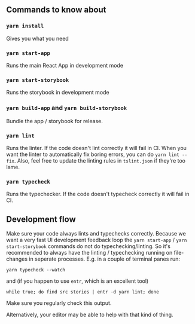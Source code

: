 ## Commands to know about

### `yarn install`

Gives you what you need

### `yarn start-app`

Runs the main React App in development mode

### `yarn start-storybook`

Runs the storybook in development mode

### `yarn build-app` and `yarn build-storybook`

Bundle the app / storybook for release.

### `yarn lint`

Runs the linter. If the code doesn't lint correctly it will fail in CI. When you
want the linter to automatically fix boring errors, you can do `yarn lint
--fix`. Also, feel free to update the linting rules in `tslint.json` if they're
too lame.

### `yarn typecheck`

Runs the typechecker. If the code doesn't typecheck correctly it will fail in
CI.

## Development flow

Make sure your code always lints and typechecks correctly. Because we want a
very fast UI development feedback loop the `yarn start-app` / `yarn
start-storybook` commands do not do typechecking/linting. So it's recommended to
always have the linting / typechecking running on file-changes in seperate
processes.  E.g. in a couple of terminal panes run:

    yarn typecheck --watch

and (if you happen to use `entr`, which is an excellent tool)

    while true; do find src stories | entr -d yarn lint; done

Make sure you regularly check this output.

Alternatively, your editor may be able to help with that kind of thing.

